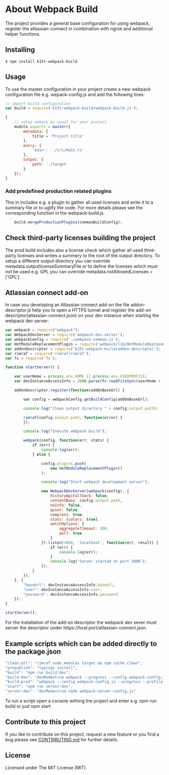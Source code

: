 # About Webpack Build

The project provides a general base configuration for using webpack, register the atlassian-connect in combination with ngrok and additional helper functions.


## Installing

```
$ npm install k15t-webpack-build
```


## Usage

To use the master configuration in your project create a new webpack configuration file e.g. wepack-config.js and add the
following lines:


```javascript
// import build configuration
var build = require('k15t-webpack-build/webpack-build.js');

{
    // setup weback as usual for your project 
    module.exports = master({
        metadata: {
            title = 'Project title'
        },
        entry: {
            'main': './src/main.ts'
        },
        output: {
            path: './target'
        }
    });
}

```


### Add predefined production related plugins 

This in includes e.g. a plugin to gather all used licenses and write it to a summary file or to uglify the code. For more details please see the corresponding function in the webpack-build.js 

```javascript
    build.mergeProductionPlugins(commonBuildConfig);
```

## Check third-party licenses building the project
The prod build includes also a license check which gather all used third-party licenses and writes a summery to the root of the
output directory. To setup a different output directory you can override metadata.outputlicenseSummaryFile or to define
the licenses which must not be used e.g. GPL you can override metadata.notAllowedLicenses = ['GPL'] 

## Atlassian connect add-on 
In case you developing an Atlassian connect add-on the file addon-descriptor.js help you to open a HTTPS tunnel and register the
add-on descriptor(atlassian-connect.json) on your dev instance when starting the webpack dev server:
 
```javascript
var webpack = require("webpack");
var WebpackDevServer = require('webpack-dev-server');
var webpackConfig = require('./webpack-common.js');
var HotModuleReplacementPlugin = require('webpack/lib/HotModuleReplacementPlugin');
var addonDescriptor = require('k15t-webpack-build/addon-descriptor');
var rimraf = require('rimraf/rimraf');
var fs = require('fs');

function startServer() {

    var userHome = process.env.HOME || process.env.USERPROFILE;
    var devInstanceAccessInfo = JSON.parse(fs.readFileSync(userHome + '/atlas-cloud-dev.json', 'utf8'));

    addonDescriptor.register(function(addOnBaseUrl) {

        var config = webpackConfig.getBuildConfig(addOnBaseUrl);

        console.log("Clean output directory " + config.output.path);

        rimraf(config.output.path, function(error) {
        });

        console.log("Execute webpack build");

        webpack(config, function(err, stats) {
            if (err) {
                console.log(err);
            } else {

                config.plugins.push(
                    new HotModuleReplacementPlugin()
                );

                console.log("Start webpack development server");

                new WebpackDevServer(webpack(config), {
                    historyApiFallback: false,
                    contentBase: config.output.path,
                    noInfo: false,
                    quiet: false,
                    compress: true,
                    stats: {colors: true},
                    watchOptions: {
                        aggregateTimeout: 300,
                        poll: true
                    }
                }).listen(3000, 'localhost', function(err, result) {
                    if (err) {
                        console.log(err);
                    }
                    console.log('Server started on port 3000');
                });
            }
        });
    }, {
        "baseUrl": devInstanceAccessInfo.baseUrl,
        "user": devInstanceAccessInfo.user,
        "password": devInstanceAccessInfo.password
    });
}

startServer();

```

For the installation of the add-on descriptor the webpack dev sever must server the descriptor under https://host:port/atlassian-connect.json.
 
## Example scripts which can be added directly to the package.json

```javascript
"clean:all": "rimraf node_modules target && npm cache clean",
"prepublish": "typings install",
"build": "npm run build:dev",
"build:dev": "devMode=true webpack --progress --config webpack-config.js --profile --colors --display-error-details --display-cached",
"build:prod": "webpack --config webpack-config.js --progress --profile --colors --display-error-details --display-cached",
"start": "npm run server:dev",
"server:dev": "devMode=true node webpack-server-config.js"
```

To run a script open a console withing the project and enter e.g. npm run build or just npm start

## Contribute to this project
If you like to contribute on this project, request a new feature or you find a bug please see [CONTRIBUTING.md](https://github.com/K15t/webpack-build/blob/master/CONTRIBUTING.md)
for further details.

## License
Licensed under The MIT License (MIT).
